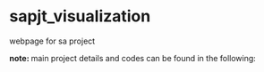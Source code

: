# sapjt_visualization
webpage for sa project

<b> note: </b> main project details and codes can be found in the following:
